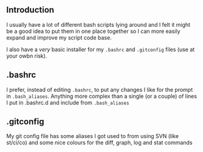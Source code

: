 Introduction
----------------
I usually have a lot of different bash scripts lying around and I felt it might 
be a good idea to put them in one place together so I can more easily expand and 
improve my script code base.

I also have a *very* basic installer for my `.bashrc` and `.gitconfig` files 
(use at your owbn risk).

.bashrc
----------------
I prefer, instead of editing `.bashrc`, to put any changes I like for the prompt 
in `.bash_aliases`. Anything more complex than a single (or a couple) of lines I 
put in .bashrc.d and include from `.bash_aliases`

.gitconfig
----------------
My git config file has some aliases I got used to from using SVN (like st/ci/co) 
and some nice colours for the diff, graph, log and stat commands

